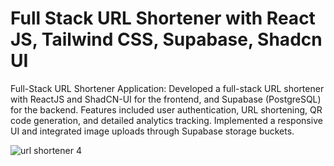 # Full Stack URL Shortener with React JS, Tailwind CSS, Supabase, Shadcn UI

Full-Stack URL Shortener Application: Developed a full-stack URL shortener with ReactJS and ShadCN-UI for the frontend, and Supabase (PostgreSQL) for the backend. Features included user authentication, URL shortening, QR code generation, and detailed analytics tracking. Implemented a responsive UI and integrated image uploads through Supabase storage buckets.

![url shortener 4]()
